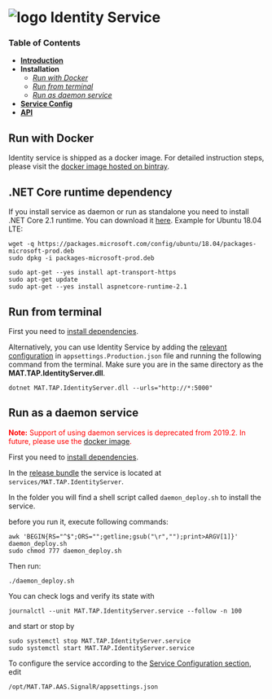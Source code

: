 # ![logo](/Media/branding.png) Identity Service

### Table of Contents
- [**Introduction**](../README.md)<br>
- **Installation**<br>
  - [*Run with Docker*](#run-with-docker)<br>
  - [*Run from terminal*](#run-from-terminal)<br>
  - [*Run as daemon service*](#run-as-a-daemon-service)<br>
- [**Service Config**](ServiceConfig.md)<br>
- [**API**](API.md)<br>


## Run with Docker

Identity service is shipped as a docker image. For detailed instruction steps, please visit the [docker image hosted on bintray](https://bintray.com/beta/#/mclarenappliedtechnologies/mtap/identity-service?tab=readme).


## .NET Core runtime dependency
If you install service as daemon or run as standalone you need to install .NET Core 2.1 runtime. You can download it [here](https://www.microsoft.com/net/download/dotnet-core/2.1). Example for Ubuntu 18.04 LTE: 

```
wget -q https://packages.microsoft.com/config/ubuntu/18.04/packages-microsoft-prod.deb
sudo dpkg -i packages-microsoft-prod.deb

sudo apt-get --yes install apt-transport-https
sudo apt-get update
sudo apt-get --yes install aspnetcore-runtime-2.1
```

## Run from terminal
First you need to [install dependencies](#net-core-runtime-dependency).

Alternatively, you can use Identity Service by adding the [relevant configuration](ServiceConfig.md) in `appsettings.Production.json` file and running the following command from the terminal. Make sure you are in the same directory as the **MAT.TAP.IdentityServer.dll**.

    dotnet MAT.TAP.IdentityServer.dll --urls="http://*:5000"

## Run as a daemon service
<span style="color:red">**Note:** Support of using daemon services is deprecated from 2019.2. In future, please use the [docker image](#run-with-docker).</span>

First you need to [install dependencies](#net-core-runtime-dependency).

In the [release bundle](https://mclarenappliedtechnologies.zendesk.com/hc/en-us/sections/115000825753-Downloads) the service is located at `services/MAT.TAP.IdentityServer`.

In the folder you will find a shell script called `daemon_deploy.sh` to install the service.

before you run it, execute following commands:
```
awk 'BEGIN{RS="^$";ORS="";getline;gsub("\r","");print>ARGV[1]}' daemon_deploy.sh
sudo chmod 777 daemon_deploy.sh
```

Then run:
```
./daemon_deploy.sh
```

You can check logs and verify its state with

```
journalctl --unit MAT.TAP.IdentityServer.service --follow -n 100
```


and start or stop by 

```
sudo systemctl stop MAT.TAP.IdentityServer.service
sudo systemctl start MAT.TAP.IdentityServer.service
```

To configure the service according to the [Service Configuration section](ServiceConfig.md), edit
```
/opt/MAT.TAP.AAS.SignalR/appsettings.json
```